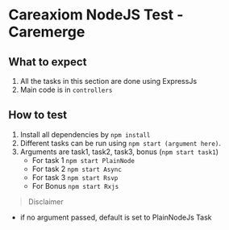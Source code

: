 # Careaxiom NodeJS Test - Caremerge

## What to expect

1. All the tasks in this section are done using ExpressJs
2. Main code is in `controllers`

## How to test

1. Install all dependencies by `npm install`
2. Different tasks can be run using `npm start (argument here)`.
3. Arguments are task1, task2, task3, bonus (`npm start task1`)
   - For task 1 `npm start PlainNode`
   - For task 2 `npm start Async`
   - For task 3 `npm start Rsvp`
   - For Bonus `npm start Rxjs`

> Disclaimer

- if no argument passed, default is set to PlainNodeJs Task
